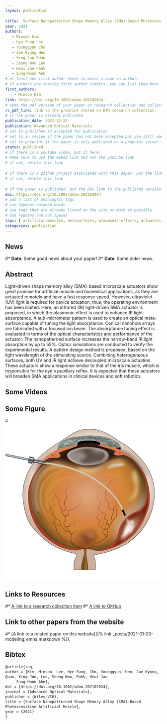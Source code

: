 ```yaml
---
layout: publication

title:  Surface Nanopatterned Shape Memory Alloy (SMA)-Based Photosensitive Artificial Muscle
year: 2021 
authors: 
   - Minsoo Kim
   - Hye-Sung Lee
   - Younggyun Cho
   - Jae Kyung Heo
   - Ying-Jun Quan
   - Seung Woo Lee
   - Heui Jae Pahk
   - Sung-Hoon Ahn
# at least one first author needs to match a name in authors
# if authors are sharing first author credits, you can list them here
first_authors: 
    - Minsoo Kim
link: https://doi.org/10.1002/adom.202102024
# open the pdf version of your paper on research collection and collect the link there
rc_pdf_link: link to the preprint stored on ETH research collection.
# if the paper is already published
publication_date: 2021-12-23
publication: Advanced Optical Materials
# set to published if accepted for publication
# set to in review if the paper has not been accepted but you still want a web presence for it
# set to preprint if the paper is only published on a preprint server like arxiv
status: published
# if there is a youtube video, put it here
# Make sure to use the embed link and not the youtube link
# if not, delete this line

# if there is a github project associated with this paper, put the link here
# if not, delete this line

# if the paper is published, put the DOI link to the published version
doi: https://doi.org/10.1002/adom.202102024
# pub a list of meaningful tags
# use hyphens between words
# use tags that are already listed on the site as much as possible
# Use hyphens and not spaces
tags: [ artificial-muscles, metasurfaces, plasmonic-effects, actuators, shape-memory-alloy, biomimetic ]
categories: publication
---
```


<!--
# The following are only suggestions of content that you can include on your publication.  
# Feel free to format this part as you prefer.)
-->

## News ##
#* **Date**: Some good news about your paper!
#* **Date**: Some older news.

## Abstract ##
Light-driven shape memory alloy (SMA)-based microscale actuators show great promise for artificial muscle and biomedical applications, as they are actuated remotely and have a fast response speed. However, ultraviolet (UV) light is required for device actuation; thus, the operating environment has been limited. Here, an infrared (IR) light-driven SMA actuator is proposed, in which the plasmonic effect is used to enhance IR light absorptance. A sub-micrometer pattern is used to create an optical meta-surface capable of tuning the light absorptance. Conical nanohole arrays are fabricated with a focused ion beam. The absorptance tuning effect is evaluated in terms of the optical characteristics and performance of the actuator. The nanopatterned surface increases the narrow-band IR light absorption by up to 55%. Optics simulations are conducted to verify the experimental results. A pattern design method is proposed, based on the light wavelength of the stimulating source. Combining heterogeneous surfaces, both UV and IR light achieve decoupled microscale actuation. These actuators show a response similar to that of the iris muscle, which is responsible for the eye's pupillary reflex. It is expected that these actuators will broaden SMA applications in clinical devices and soft robotics.


## Some Videos ##
<!--
# Adapt to the path address of your Youtube video (use the embed link and not the Youtube link)
-->
<!-- 
<div class="embed-responsive embed-responsive-16by9">
    <iframe class="embed-responsive-item" src="https://www.youtube.com/embed/XqZsoesa55w" allowfullscreen></iframe>
</div>
-->

## Some Figure ##
<!--
# Adapt to the path of your image (example below when the file is in the folder "images" of the repo
-->
#![alt text for screen readers](/images/subretinal.png "Text to show on mouseover")

## Links to Resources ##
#* [A link to a research collection item](https://www.research-collection.ethz.ch/handle/20.500.11850/471234)
#* [A link to GitHub](https://www.github.com/ethz-msrl/Tesla)

## Link to other papers from the website ##
<!--
# If you want to link to another paper on this website (e.g. paper from the same project), you must use a relative path from the current page:
# "../../../yyyy/mm/dd/<publication_name>.html"
# where yyyy-mm-dd is the <publication_date> and the filename of the paper is <publication_date>-<publication_name>.markdown
# See the example below.
# (also try as much as possible to link the papers by common tags)
-->
#* [A link to a related paper on this website]({% link _posts/2021-01-20-modeling_emns.markdown %}).

## Bibtex ##
~~~
@article{tag,
author = {Kim, Minsoo, Lee, Hye-Sung, Cho, Younggyun, Heo, Jae Kyung, Quan, Ying-Jun, Lee, Seung Woo, Pahk, Heui Jae   - 
   - Sung-Hoon Ahn},
doi = {https://doi.org/10.1002/adom.202102024},
journal = {Advanced Optical Materials},
publisher = {Wiley-VCH},
title = {Surface Nanopatterned Shape Memory Alloy (SMA)-Based Photosensitive Artificial Muscle},
year = {2021}
}
~~~
